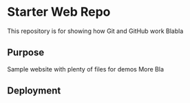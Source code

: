 # Starter Web Repo

This repository is for showing how Git and GitHub work
Blabla

## Purpose

Sample website with plenty of files for demos
More Bla

## Deployment